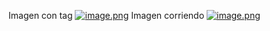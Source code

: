 Imagen con tag
[![image.png](https://i.postimg.cc/Ghsm4mKm/image.png)](https://postimg.cc/MvqS4xgC)
Imagen corriendo
[![image.png](https://i.postimg.cc/7YcJRRsf/image.png)](https://postimg.cc/N5609dwc)

